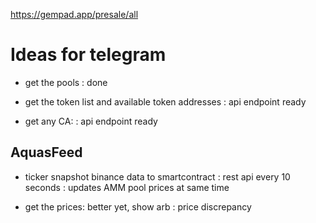 https://gempad.app/presale/all

# Ideas for telegram

- get the pools : done

- get the token list and available token addresses : api endpoint ready

- get any CA: : api endpoint ready

## AquasFeed

- ticker snapshot binance data to smartcontract : rest api every 10 seconds : updates AMM pool prices at same time

- get the prices: better yet, show arb : price discrepancy
